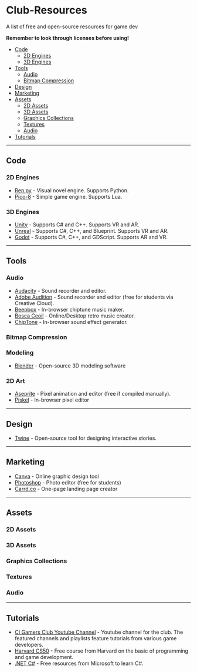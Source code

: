 # Club-Resources
A list of free and open-source resources for game dev

<!--future club logo image here-->

**Remember to look through licenses before using!**

- [Code](#code)
  - [2D Engines](#2d-engines)
  - [3D Engines](#3d-engines)
- [Tools](#tools)
  - [Audio](#audio)
  - [Bitmap Compression](#bitmap-compression)
- [Design](#design)
- [Marketing](#marketing)
- [Assets](#assets)
  - [2D Assets](#2d-assets)
  - [3D Assets](#3d-assets)
  - [Graphics Collections](#graphics-collections)
  - [Textures](#textures)
  - [Audio](#audio-assets)
- [Tutorials](#tutorials)

--------
Code
--------
### 2D Engines

* [Ren.py](https://www.renpy.org/) - Visual novel engine. Supports Python.
* [Pico-8](https://www.lexaloffle.com/pico-8.php) - Simple game engine. Supports Lua.

### 3D Engines
* [Unity](https://unity.com/) - Supports C# and C++. Supports VR and AR. 
* [Unreal](https://www.unrealengine.com/en-US) - Supports C#, C++, and Blueprint. Supports VR and AR.
* [Godot](https://godotengine.org/) - Supports C#, C++, and GDScript. Supports AR and VR.

--------
Tools
--------
### Audio
* [Audacity](https://www.audacityteam.org/) - Sound recorder and editor.
* [Adobe Audition](https://www.adobe.com/products/audition.html) - Sound recorder and editor (free for students via Creative Cloud).
* [Beepbox](https://www.beepbox.co/) - In-browser chiptune music maker.
* [Bosca Ceoil](https://boscaceoil.net/) - Online/Desktop retro music creator.
* [ChipTone](https://sfbgames.itch.io/chiptone) - In-browser sound effect generator.

### Bitmap Compression

### Modeling
* [Blender](https://www.blender.org/) - Open-source 3D modeling software

### 2D Art
* [Aseprite](https://github.com/aseprite/aseprite/blob/main/INSTALL.md) - Pixel animation and editor (free if compiled manually).
* [Piskel](https://www.piskelapp.com/) - In-browser pixel editor

--------
Design
--------
* [Twine](http://twinery.org/) - Open-source tool for designing interactive stories.

--------
Marketing
--------
* [Canva](https://www.canva.com/) - Online graphic design tool
* [Photoshop](https://www.adobe.com/creativecloud.html) - Photo editor (free for students)
* [Carrd.co](https://carrd.co/) - One-page landing page creator


--------
Assets
--------
### 2D Assets
### 3D Assets
### Graphics Collections
### Textures
### Audio

--------
Tutorials
--------
* [CI Gamers Club Youtube Channel](https://www.youtube.com/channel/UCaLUNY1KWzoVoiAhESU3wrA) - Youtube channel for the club. The featured channels and playlists feature tutorials from various game developers. 
* [Harvard CS50](https://pll.harvard.edu/course/cs50s-introduction-game-development?delta=0) - Free course from Harvard on the basic of programming and game development.
* [.NET C#](https://dotnet.microsoft.com/en-us/learn/csharp) - Free resources from Microsoft to learn C#.
